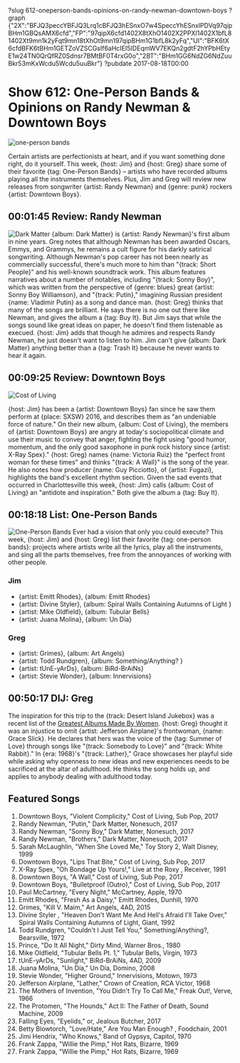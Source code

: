?slug 612-oneperson-bands-opinions-on-randy-newman-downtown-boys
?graph {"2X":"BFJQ3peccYBFJQ3Lrq1cBFJQ3hESnxO7w4SpeccYhESnxlPDVq97qipBHm1GBQsAMX6cfd","FP":"97qipX6cfd1402X8tXhO1402X2PPXl1402X1bfL81402Xt9mn1k2yFqt9mn18tXhOt9mn197qipBHm1G1bfL8k2yFq","UI":"BFK6tX6cfdBFK6tBHm1GETZoVZSCGsIf6aHcIEI5IDEqmWV7EKQn2gdtF2hYPbHEtyE1w24TN0QrQfRZ0Sdnsr7BMtBF0T4rxG0o","2BT":"BHm1GG6NdZG6NdZuuBkr53mKxWcdu5Wcdu5uuBkr"}
?pubdate 2017-08-18T00:00

# Show 612: One-Person Bands & Opinions on Randy Newman & Downtown Boys

![one-person bands](//static.soundopinions.org/images/2017/onemanband_web.jpg)

Certain artists are perfectionists at heart, and if you want something done right, do it yourself. This week, {host: Jim} and {host: Greg} share some of their favorite {tag: One-Person Bands} – artists who have recorded albums playing all the instruments themselves. Plus, Jim and Greg will review new releases from songwriter {artist: Randy Newman} and {genre: punk} rockers {artist: Downtown Boys}.


## 00:01:45 Review: Randy Newman
![Dark Matter](http://is2.mzstatic.com/image/thumb/Music127/v4/fc/b1/c4/fcb1c4de-3eb3-67a5-be71-eabdae21081f/source/600x600bb.jpg "200900/1239382959")
{album: Dark Matter} is {artist: Randy Newman}'s first album in nine years. Greg notes that although Newman has been awarded Oscars, Emmys, and Grammys, he remains a cult figure for his darkly satirical songwriting. Although Newman's pop career has not been nearly as commercially successful, there's much more to him than "{track: Short People}" and his well-known soundtrack work. This album features narratives about a number of notables, including "{track: Sonny Boy}", which was written from the perspective of {genre: blues} great {artist: Sonny Boy Williamson}, and "{track: Putin}," imagining Russian president {name: Vladimir Putin} as a song and dance man. {host: Greg} thinks that many of the songs are brilliant. He says there is no one out there like Newman, and gives the album a {tag: Buy It}. But Jim says that while the songs sound like great ideas on paper, he doesn't find them listenable as execued. {host: Jim} adds that though he admires and respects Randy Newman, he just doesn't want to listen to him. Jim can't give {album: Dark Matter} anything better than a {tag: Trash It} because he never wants to hear it again.


## 00:09:25 Review: Downtown Boys
![Cost of Living](http://is1.mzstatic.com/image/thumb/Music111/v4/79/37/b9/7937b9b9-10d4-0b22-0909-fba3b4bad9e4/source/600x600bb.jpg "878753365/1232010579")

{host: Jim} has been a {artist: Downtown Boys} fan since he saw them perform at {place: SXSW} 2016, and describes them as "an undeniable force of nature." On their new album, {album: Cost of Living}, the members of {artist: Downtown Boys} are angry at today's sociopolitical climate and use their music to convey that anger, fighting the fight using "good humor, momentum, and the only good saxophone in punk rock history since {artist: X-Ray Spex}." {host: Greg} names {name: Victoria Ruiz} the "perfect front woman for these times" and thinks "{track: A Wall}" is the song of the year. He also notes how producer {name: Guy Picciotto}, of {artist: Fugazi},  highlights the band's excellent rhythm section. Given the sad events that occurred in Charlottesville this week, {host: Jim} calls {album: Cost of Living} an "antidote and inspiration."  Both give the album a {tag: Buy It}. 


## 00:18:18 List: One-Person Bands
![One-Person Bands](//static.soundopinions.org/images/2017/onemanbandlist.jpg)
Ever had a vision that only you could execute?  This week, {host: Jim} and {host: Greg} list their favorite {tag: one-person bands}: projects where artists write all the lyrics, play all the instruments, and sing all the parts themselves, free from the annoyances of working with other people.  
### Jim 
- {artist: Emitt Rhodes}, {album: Emitt Rhodes}
- {artist: Divine Styler}, {album: Spiral Walls Containing Autumns of Light }
- {artist: Mike Oldfield}, {album: Tubular Bells}
- {artist: Juana Molina}, {album: Un Día}

### Greg
- {artist: Grimes}, {album: Art Angels}
- {artist: Todd Rundgren}, {album: Something/Anything? }
- {artist: tUnE-yArDs}, {album: BiRd-BrAiNs}
- {artist: Stevie Wonder}, {album: Innervisions}


## 00:50:17 DIJ: Greg
The inspiration for this trip to the {track: Desert Island Jukebox} was a recent list of the [Greatest Albums Made By Women](http://www.npr.org/2017/07/24/538387823/turning-the-tables-150-greatest-albums-made-by-women). {host: Greg} thought it was an injustice to omit {artist: Jefferson Airplane}'s frontwoman, {name: Grace Slick}. He declares that hers was the voice of the {tag: Summer of Love} through songs like "{track: Somebody to Love}" and "{track: White Rabbit}."  In {era: 1968}'s "{track: Lather}," Grace showcases her playful side while asking why openness to new ideas and new experiences needs to be sacrificed at the altar of adulthood. He thinks the song holds up, and applies to anybody dealing with adulthood today.


## Featured Songs
1. Downtown Boys, "Violent Complicity," Cost of Living, Sub Pop, 2017
1. Randy Newman, "Putin," Dark Matter, Nonesuch, 2017
1. Randy Newman, "Sonny Boy," Dark Matter, Nonesuch, 2017
1. Randy Newman, "Brothers," Dark Matter, Nonesuch, 2017
1. Sarah McLaughlin, "When She Loved Me," Toy Story 2, Walt Disney, 1999
1. Downtown Boys, "Lips That Bite," Cost of Living, Sub Pop, 2017
1. X-Ray Spex, "Oh Bondage Up Yours!," Live at the Roxy , Receiver, 1991
1. Downtown Boys, "A Wall," Cost of Living, Sub Pop, 2017
1. Downtown Boys, "Bulletproof (Outro)," Cost of Living, Sub Pop, 2017
1. Paul McCartney, "Every Night," McCartney, Apple, 1970
1. Emitt Rhodes, "Fresh As a Daisy," Emitt Rhodes, Dunhill, 1970
1. Grimes, "Kill V. Maim," Art Angels, 4AD, 2015
1. Divine Styler , "Heaven Don't Want Me And Hell's Afraid I'll Take Over," Spiral Walls Containing Autumns of Light, Giant, 1992
1. Todd Rundgren, "Couldn't I Just Tell You," Something/Anything?, Bearsville, 1972
1. Prince, "Do It All Night," Dirty Mind, Warner Bros., 1980
1. Mike Oldfield, "Tubular Bells Pt. 1," Tubular Bells, Virgin, 1973
1. tUnE-yArDs, "Sunlight," BiRd-BrAiNs, 4AD, 2009
1. Juana Molina, "Un Día," Un Día, Domino, 2008
1. Stevie Wonder, "Higher Ground," Innervisions, Motown, 1973
1. Jefferson Airplane, "Lather," Crown of Creation, RCA Victor, 1968
1. The Mothers of Invention, "You Didn't Try To Call Me," Freak Out!, Verve, 1966
1. The Protomen, "The Hounds," Act II: The Father of Death, Sound Machine, 2009
1. Falling Eyes, "Eyelids," or, Jealous Butcher, 2017
1. Betty Blowtorch, "Love/Hate," Are You Man Enough? , Foodchain, 2001
1. Jimi Hendrix, "Who Knows," Band of Gypsys, Capitol, 1970
1. Frank Zappa, "Willie the Pimp," Hot Rats, Bizarre, 1969
1. Frank Zappa, "Willie the Pimp," Hot Rats, Bizarre, 1969
